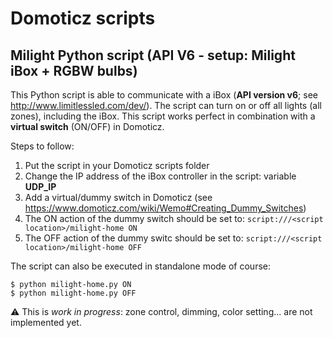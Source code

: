 # Domoticz scripts 
## Milight Python script (API V6 - setup: Milight iBox + RGBW bulbs)
This Python script is able to communicate with a iBox (**API version v6**; see http://www.limitlessled.com/dev/). The script can turn on or off all lights (all zones), including the iBox. This script works perfect in combination with a **virtual switch** (ON/OFF) in Domoticz.

Steps to follow:

1. Put the script in your Domoticz scripts folder
2. Change the IP address of the iBox controller in the script: variable **UDP_IP**
3. Add a virtual/dummy switch in Domoticz (see https://www.domoticz.com/wiki/Wemo#Creating_Dummy_Switches)
4. The ON action of the dummy switch should be set to: `script:///<script location>/milight-home ON`
5. The OFF action of the dummy switc should be set to: `script:///<script location>/milight-home OFF`
    
The script can also be executed in standalone mode of course: 

    $ python milight-home.py ON
    $ python milight-home.py OFF

⚠ This is _work in progress_: zone control, dimming, color setting... are not implemented yet.
